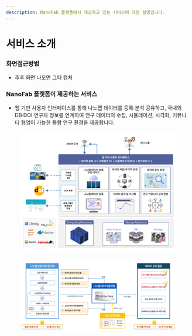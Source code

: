 ```yaml
---
description: NanoFab 플랫폼에서 제공하고 있는 서비스에 대한 설명입니다.
---
```


# 서비스 소개

### 화면접근방법

* 추후 화면 나오면 그때 캡처

### NanoFab 플랫폼이 제공하는 서비스

* 웹 기반 사용자 인터페이스를 통해 나노팹 데이터를 등록·분석·공유하고, 국내외 DB·DOI·연구자 정보를 연계하여 연구 데이터의 수집, 시뮬레이션, 시각화, 커뮤니티 협업이 가능한 통합 연구 환경을 제공합니다.

<figure><img src="../.gitbook/assets/image (15).png" alt=""><figcaption></figcaption></figure>

<figure><img src="../.gitbook/assets/image (16).png" alt=""><figcaption></figcaption></figure>
